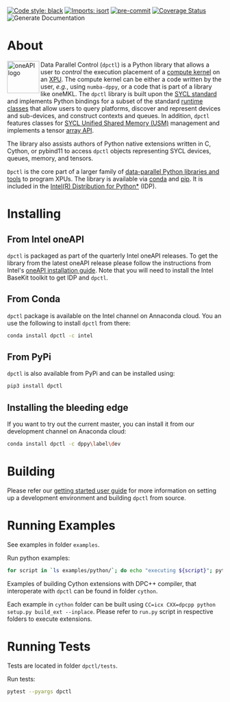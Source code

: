 [![Code style: black](https://img.shields.io/badge/code%20style-black-000000.svg)](https://github.com/psf/black)
[![Imports: isort](https://img.shields.io/badge/%20imports-isort-%231674b1?style=flat&labelColor=ef8336)](https://pycqa.github.io/isort/)
[![pre-commit](https://img.shields.io/badge/pre--commit-enabled-brightgreen?logo=pre-commit&logoColor=white)](https://github.com/pre-commit/pre-commit)
[![Coverage Status](https://coveralls.io/repos/github/IntelPython/dpctl/badge.svg?branch=master)](https://coveralls.io/github/IntelPython/dpctl?branch=master)
![Generate Documentation](https://github.com/IntelPython/dpctl/actions/workflows/generate-docs.yml/badge.svg?branch=master)

About
=====

<img align="left" src="https://spec.oneapi.io/oneapi-logo-white-scaled.jpg" alt="oneAPI logo" width="75"/>

Data Parallel Control (`dpctl`) is a Python library that allows a user
to *control* the execution placement of a [compute
kernel](https://en.wikipedia.org/wiki/Compute_kernel) on an
[XPU](https://www.intel.com/content/www/us/en/newsroom/news/xpu-vision-oneapi-server-gpu.html).
The compute kernel can be either a code written by the user, *e.g.*,
using `numba-dppy`, or a code that is part of a library like oneMKL.  The `dpctl`
library is built upon the [SYCL
standard](https://www.khronos.org/sycl/) and implements Python
bindings for a subset of the standard [runtime
classes](https://www.khronos.org/registry/SYCL/specs/sycl-2020/html/sycl-2020.html#_sycl_runtime_classes)
that allow users to query platforms, discover and represent devices
and sub-devices, and construct contexts and queues.  In addition,
`dpctl` features classes for [SYCL Unified Shared Memory
(USM)](https://link.springer.com/chapter/10.1007/978-1-4842-5574-2_6)
management and implements a tensor [array
API](https://data-apis.org/array-api/latest/).

The library also assists authors of Python native extensions written
in C, Cython, or pybind11 to access `dpctl` objects representing SYCL
devices, queues, memory, and tensors.

`Dpctl` is the core part of a larger family of [data-parallel Python
libraries and
tools](https://www.intel.com/content/www/us/en/developer/tools/oneapi/distribution-for-python.html)
to program XPUs. The library is available via
[conda](https://anaconda.org/intel/dpctl) and
[pip](https://pypi.org/project/dpctl/).  It is included in the [Intel(R)
Distribution for
Python*](https://software.intel.com/content/www/us/en/develop/tools/oneapi/components/distribution-for-python.html)
(IDP).

Installing
==========

From Intel oneAPI
-----------------

`dpctl` is packaged as part of the quarterly Intel oneAPI releases. To
get the library from the latest oneAPI release please follow the
instructions from Intel's [oneAPI installation
guide](https://www.intel.com/content/www/us/en/developer/articles/guide/installation-guide-for-oneapi-toolkits.html).
Note that you will need to install the Intel BaseKit toolkit to get
IDP and `dpctl`.

From Conda
----------

`dpctl` package is available on the Intel channel on Annaconda
cloud. You an use the following to install `dpctl` from there:

```bash
conda install dpctl -c intel
```

From PyPi
---------

`dpctl` is also available from PyPi and can be installed using:

```bash
pip3 install dpctl
```

Installing the bleeding edge
------------------------

If you want to try out the current master, you can install it from our
development channel on Anaconda cloud:

```bash
conda install dpctl -c dppy\label\dev
```

Building
========

Please refer our [getting started user
guide](https://intelpython.github.io/dpctl) for more information on
setting up a development environment and building `dpctl` from source.

Running Examples
================
See examples in folder `examples`.

Run python examples:

```bash
for script in `ls examples/python/`; do echo "executing ${script}"; python examples/python/${script}; done
```

Examples of building Cython extensions with DPC++ compiler, that interoperate
with `dpctl` can be found in folder `cython`.

Each example in `cython` folder can be built using
`CC=icx CXX=dpcpp python setup.py build_ext --inplace`.
Please refer to `run.py` script in respective folders to execute extensions.

Running Tests
=============
Tests are located in folder `dpctl/tests`.

Run tests:
```bash
pytest --pyargs dpctl
```
